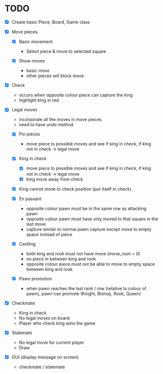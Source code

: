 # TODO

* [x] Create basic Piece, Board, Game class

* [x] Move pieces
    - [x] Basic movement
        - Select piece & move to selected square

    - [x] Show moves
        - basic move
        - other pieces will block move


* [x] Check
    - occurs when opposite colour piece can capture the king
    - highlight king in red


* [x] Legal moves
    - incorporate all the moves in move pieces
    - need to have undo method

    - [x] Pin pieces
        - move piece to possible moves and see if king in check, if king not in check -> legal move

    - [x] King in check
        - [x] move piece to possible moves and see if king in check, if king not in check -> legal move
        - [x] king move away from check

    - [x] King cannot move to check position (put itself in check)

    - [x] En passant
        - opposite colour pawn must be in the same row as attacking pawn
        - opposite colour pawn must have only moved to that square in the last move
        - capture similar to normal pawn capture except move to empty space instead of piece

    - [x] Castling
        - both king and rook must not have move (move_num = 0)
        - no piece in between king and rook
        - opposite colour piece must not be able to move to empty space between king and rook

    - [x] Pawn promotion
        - when pawn reaches the last rank / row (relative to colour of pawn), pawn can promote (Knight, Bishop, Rook, Queen)


* [x] Checkmate
    - King in check
    - No legal moves on board
    - Player who check king wins the game


* [x] Stalemate
    - No legal move for current player
    - Draw


* [x] GUI (display message on screen)
    - checkmate / stalemate
